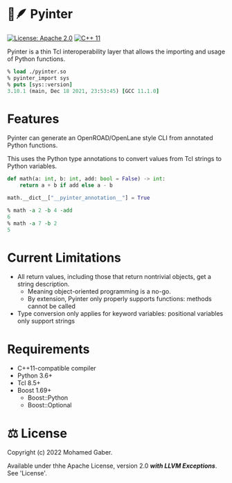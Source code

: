 # 🐍🪶 Pyinter
[![License: Apache 2.0](https://img.shields.io/badge/License-Apache%202.0-blue.svg)](https://opensource.org/licenses/Apache-2.0) [![C++ 11](https://img.shields.io/badge/c%2B%2B-11-lightgrey)](#) <!-- [![CI](https://github.com/donn/pyinter/workflows/CI/badge.svg?branch=main)](#) -->

Pyinter is a thin Tcl interoperability layer that allows the importing and usage of Python functions.

```Tcl
% load ./pyinter.so
% pyinter_import sys
% puts [sys::version]
3.10.1 (main, Dec 18 2021, 23:53:45) [GCC 11.1.0]
```

# Features
Pyinter can generate an OpenROAD/OpenLane style CLI from annotated Python functions.

This uses the Python type annotations to convert values from Tcl strings to Python variables.

```python
def math(a: int, b: int, add: bool = False) -> int:
    return a + b if add else a - b

math.__dict__["__pyinter_annotation__"] = True
```

```tcl
% math -a 2 -b 4 -add
6
% math -a 7 -b 2
5
```

# Current Limitations
* All return values, including those that return nontrivial objects, get a string description.
    * Meaning object-oriented programming is a no-go.
    * By extension, Pyinter only properly supports functions: methods cannot be called
* Type conversion only applies for keyword variables: positional variables only support strings

# Requirements
* C++11-compatible compiler
* Python 3.6+
* Tcl 8.5+
* Boost 1.69+
    * Boost::Python
    * Boost::Optional

# ⚖️ License
Copyright (c) 2022 Mohamed Gaber.

Available under thhe Apache License, version 2.0 ***with LLVM Exceptions***. See 'License'.